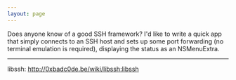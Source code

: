 ```yaml
---
layout: page
---
```




Does anyone know of a good SSH framework?  I'd like to write a quick app that simply connects to an SSH host and sets up some port forwarding (no terminal emulation is required), displaying the status as an NSMenuExtra.

----
libssh: http://0xbadc0de.be/wiki/libssh:libssh
